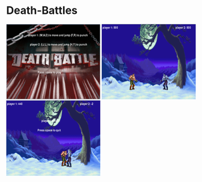 # Death-Battles
<img src="https://github.com/JPerez5/Death-Battles/blob/master/Capture.PNG?raw=true" width="250" height="200" alt="Capture.png"> <img src="https://github.com/JPerez5/Death-Battles/blob/master/Capture2.PNG?raw=true" width="250" height="200" alt="Capture.png2"> <img src="https://github.com/JPerez5/Death-Battles/blob/master/Capture3.PNG?raw=true" width="250" height="200" alt="Capture.png3">
